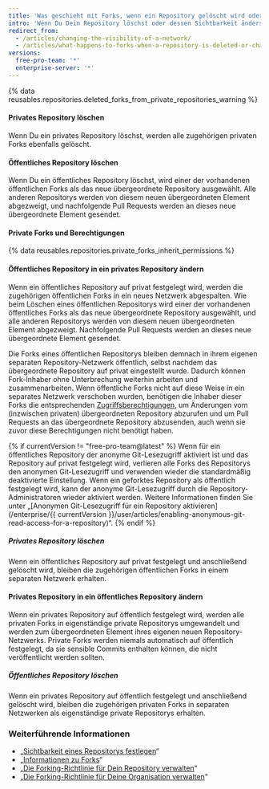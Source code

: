 ```yaml
---
title: 'Was geschieht mit Forks, wenn ein Repository gelöscht wird oder sich dessen Sichtbarkeit ändert?'
intro: 'Wenn Du Dein Repository löschst oder dessen Sichtbarkeit änderst, wirkt sich dies auf die Forks dieses Repositorys aus.'
redirect_from:
  - /articles/changing-the-visibility-of-a-network/
  - /articles/what-happens-to-forks-when-a-repository-is-deleted-or-changes-visibility
versions:
  free-pro-team: '*'
  enterprise-server: '*'
---
```


{% data reusables.repositories.deleted_forks_from_private_repositories_warning %}

#### Privates Repository löschen

Wenn Du ein privates Repository löschst, werden alle zugehörigen privaten Forks ebenfalls gelöscht.

#### Öffentliches Repository löschen

Wenn Du ein öffentliches Repository löschst, wird einer der vorhandenen öffentlichen Forks als das neue übergeordnete Repository ausgewählt. Alle anderen Repositorys werden von diesem neuen übergeordneten Element abgezweigt, und nachfolgende Pull Requests werden an dieses neue übergeordnete Element gesendet.

#### Private Forks und Berechtigungen

{% data reusables.repositories.private_forks_inherit_permissions %}

#### Öffentliches Repository in ein privates Repository ändern

Wenn ein öffentliches Repository auf privat festgelegt wird, werden die zugehörigen öffentlichen Forks in ein neues Netzwerk abgespalten. Wie beim Löschen eines öffentlichen Repositorys wird einer der vorhandenen öffentliches Forks als das neue übergeordnete Repository ausgewählt, und alle anderen Repositorys werden von diesem neuen übergeordneten Element abgezweigt. Nachfolgende Pull Requests werden an dieses neue übergeordnete Element gesendet.

Die Forks eines öffentlichen Repositorys bleiben demnach in ihrem eigenen separaten Repository-Netzwerk öffentlich, selbst nachdem das übergeordnete Repository auf privat eingestellt wurde. Dadurch können Fork-Inhaber ohne Unterbrechung weiterhin arbeiten und zusammenarbeiten. Wenn öffentliche Forks nicht auf diese Weise in ein separates Netzwerk verschoben wurden, benötigen die Inhaber dieser Forks die entsprechenden [Zugriffsberechtigungen](/articles/access-permissions-on-github), um Änderungen vom (inzwischen privaten) übergeordneten Repository abzurufen und um Pull Requests an das übergeordnete Repository abzusenden, auch wenn sie zuvor diese Berechtigungen nicht benötigt haben.

{% if currentVersion != "free-pro-team@latest" %}
Wenn für ein öffentliches Repository der anonyme Git-Lesezugriff aktiviert ist und das Repository auf privat festgelegt wird, verlieren alle Forks des Repositorys den anonymen Git-Lesezugriff und verwenden wieder die standardmäßig deaktivierte Einstellung. Wenn ein geforktes Repository als öffentlich festgelegt wird, kann der anonyme Git-Lesezugriff durch die Repository-Administratoren wieder aktiviert werden. Weitere Informationen finden Sie unter „[Anonymen Git-Lesezugriff für ein Repository aktivieren](/enterprise/{{ currentVersion }}/user/articles/enabling-anonymous-git-read-access-for-a-repository)“.
{% endif %}

##### Privates Repository löschen

Wenn ein öffentliches Repository auf privat festgelegt und anschließend gelöscht wird, bleiben die zugehörigen öffentlichen Forks in einem separaten Netzwerk erhalten.

#### Privates Repository in ein öffentliches Repository ändern

Wenn ein privates Repository auf öffentlich festgelegt wird, werden alle privaten Forks in eigenständige private Repositorys umgewandelt und werden zum übergeordneten Element ihres eigenen neuen Repository-Netzwerks. Private Forks werden niemals automatisch auf öffentlich festgelegt, da sie sensible Commits enthalten können, die nicht veröffentlicht werden sollten.

##### Öffentliches Repository löschen

Wenn ein privates Repository auf öffentlich festgelegt und anschließend gelöscht wird, bleiben die zugehörigen privaten Forks in separaten Netzwerken als eigenständige private Repositorys erhalten.

### Weiterführende Informationen

- „[Sichtbarkeit eines Repositorys festlegen](/articles/setting-repository-visibility)“
- „[Informationen zu Forks](/articles/about-forks)“
- „[Die Forking-Richtlinie für Dein Repository verwalten](/github/administering-a-repository/managing-the-forking-policy-for-your-repository)"
- „[Die Forking-Richtlinie für Deine Organisation verwalten](/github/setting-up-and-managing-organizations-and-teams/managing-the-forking-policy-for-your-organization)"

